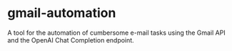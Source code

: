 # gmail-automation
A tool for the automation of cumbersome e-mail tasks using the Gmail API and the OpenAI Chat Completion endpoint.
